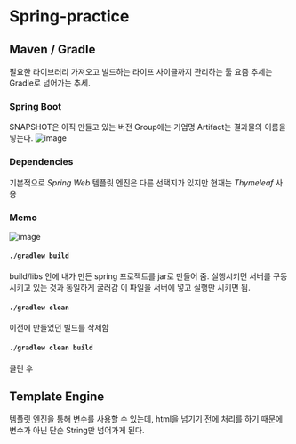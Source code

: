 # Spring-practice
## Maven / Gradle
필요한 라이브러리 가져오고 빌드하는 라이프 사이클까지 관리하는 툴
요즘 추세는 Gradle로 넘어가는 추세.

### Spring Boot
SNAPSHOT은 아직 만들고 있는 버전
Group에는 기업명
Artifact는 결과물의 이름을 넣는다.
![image](https://user-images.githubusercontent.com/41253926/175758134-5eb70bc3-347c-40a0-92b3-aded83a0ad08.png)

### Dependencies
기본적으로 *Spring Web*
템플릿 엔진은 다른 선택지가 있지만 현재는 *Thymeleaf* 사용

### Memo
![image](https://user-images.githubusercontent.com/41253926/175759265-d41bc9c3-e7ea-43ce-b5c6-caee647b6ca0.png)

#### `./gradlew build`
build/libs 안에 내가 만든 spring 프로젝트를 jar로 만들어 줌.
실행시키면 서버를 구동시키고 있는 것과 동일하게 굴러감
이 파일을 서버에 넣고 실행만 시키면 됨.

#### `./gradlew clean`
이전에 만들었던 빌드를 삭제함

#### `./gradlew clean build`
클린 후 

## Template Engine
템플릿 엔진을 통해 변수를 사용할 수 있는데,
html을 넘기기 전에 처리를 하기 때문에 변수가 아닌 단순 String만 넘어가게 된다.